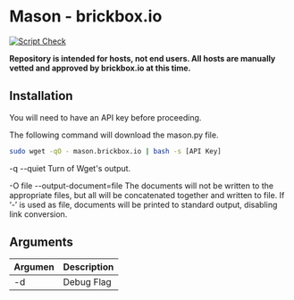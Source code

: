 # Mason - brickbox.io

[![Script Check](https://github.com/brickbox-io/mason/actions/workflows/shellcheck.yml/badge.svg)](https://github.com/brickbox-io/mason/actions/workflows/shellcheck.yml)

**Repository is intended for hosts, not end users. All hosts are manually vetted and approved by brickbox.io at this time.**

<!-- Use the mason.py script to connect a new host to the brickbox.io ecosystem. -->

## Installation

You will need to have an API key before proceeding.

The following command will download the mason.py file.

```bash
sudo wget -qO - mason.brickbox.io | bash -s [API Key]
```

-q
--quiet
    Turn of Wget's output.

-O file
--output-document=file
    The documents will not be written to the appropriate files, but all will be concatenated together and written to file.
    If ‘-’ is used as file, documents will be printed to standard output, disabling link conversion.

## Arguments
| Argumen | Description |
|---------|-------------|
| -d      | Debug Flag  |
